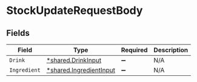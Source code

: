 # StockUpdateRequestBody


## Fields

| Field                                                                    | Type                                                                     | Required                                                                 | Description                                                              |
| ------------------------------------------------------------------------ | ------------------------------------------------------------------------ | ------------------------------------------------------------------------ | ------------------------------------------------------------------------ |
| `Drink`                                                                  | [*shared.DrinkInput](../../../pkg/models/shared/drinkinput.md)           | :heavy_minus_sign:                                                       | N/A                                                                      |
| `Ingredient`                                                             | [*shared.IngredientInput](../../../pkg/models/shared/ingredientinput.md) | :heavy_minus_sign:                                                       | N/A                                                                      |